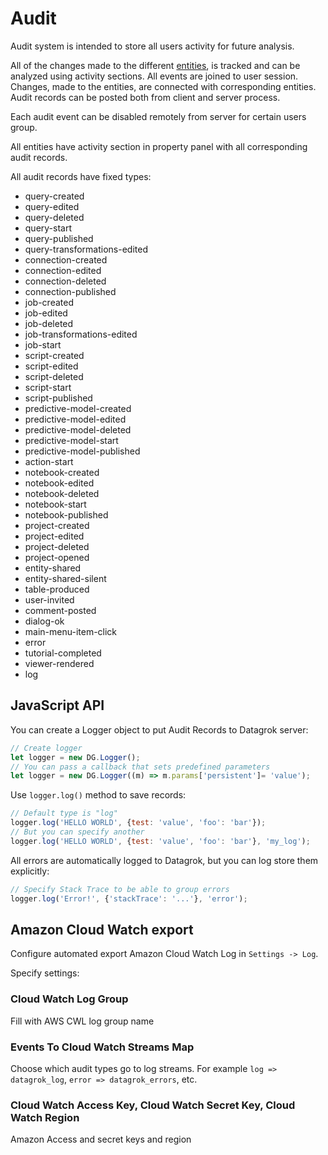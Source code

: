 <!-- TITLE: Audit -->
<!-- SUBTITLE: -->

# Audit

Audit system is intended to store all users activity for future analysis. 

All of the changes made to the different [entities](../overview/objects.md), is tracked and can be analyzed using activity sections.
All events are joined to user session. Changes, made to the entities, are connected with corresponding entities.
Audit records can be posted both from client and server process.

Each audit event can be disabled remotely from server for certain users group.

All entities have activity section in property panel with all corresponding audit records.

All audit records have fixed types:

* query-created
* query-edited
* query-deleted
* query-start
* query-published
* query-transformations-edited
* connection-created
* connection-edited
* connection-deleted
* connection-published
* job-created
* job-edited
* job-deleted
* job-transformations-edited
* job-start
* script-created
* script-edited
* script-deleted
* script-start
* script-published
* predictive-model-created
* predictive-model-edited
* predictive-model-deleted
* predictive-model-start
* predictive-model-published
* action-start
* notebook-created
* notebook-edited
* notebook-deleted
* notebook-start
* notebook-published
* project-created
* project-edited
* project-deleted
* project-opened
* entity-shared
* entity-shared-silent
* table-produced
* user-invited
* comment-posted
* dialog-ok
* main-menu-item-click
* error
* tutorial-completed
* viewer-rendered
* log

## JavaScript API

You can create a Logger object to put Audit Records to Datagrok server:
```javascript
// Create logger
let logger = new DG.Logger();
// You can pass a callback that sets predefined parameters
let logger = new DG.Logger((m) => m.params['persistent']= 'value');
```

Use `logger.log()` method to save records:
```javascript
// Default type is "log"
logger.log('HELLO WORLD', {test: 'value', 'foo': 'bar'});
// But you can specify another
logger.log('HELLO WORLD', {test: 'value', 'foo': 'bar'}, 'my_log');
```

All errors are automatically logged to Datagrok, but you can log store them explicitly:
```javascript
// Specify Stack Trace to be able to group errors
logger.log('Error!', {'stackTrace': '...'}, 'error');
```

## Amazon Cloud Watch export 

Configure automated export Amazon Cloud Watch Log in `Settings -> Log`.

Specify settings:

### Cloud Watch Log Group  
Fill with AWS CWL log group name
### Events To Cloud Watch Streams Map
Choose which audit types go to log streams. For example `log => datagrok_log`, `error => datagrok_errors`, etc. 
### Cloud Watch Access Key,  Cloud Watch Secret Key, Cloud Watch Region
Amazon Access and secret keys and region
